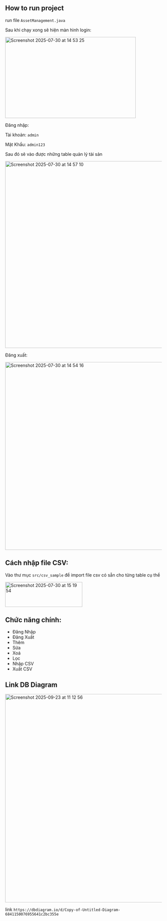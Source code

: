 ## How to run project

run file `AssetManagement.java`

Sau khi chạy xong sẽ hiện màn hình login:

<img width="420" height="260" alt="Screenshot 2025-07-30 at 14 53 25" src="https://github.com/user-attachments/assets/7002b542-01cd-44ed-a66c-c0beb36f929b" />

Đăng nhập:

Tài khoản: `admin`

Mật Khẩu: `admin123`

Sau đó sẽ vào được những table quản lý tài sản

<img width="901" height="599" alt="Screenshot 2025-07-30 at 14 57 10" src="https://github.com/user-attachments/assets/935c70f2-98d4-4e80-a1ee-0e520cad3d87" />

Đăng xuất:

<img width="901" height="602" alt="Screenshot 2025-07-30 at 14 54 16" src="https://github.com/user-attachments/assets/3d895ac8-fead-4b56-9e45-01fd6f160c31" />

## Cách nhập file CSV:

Vào thư mục `src/csv_sample` để import file csv có sẵn cho từng table cụ thể

<img width="248" height="80" alt="Screenshot 2025-07-30 at 15 19 54" src="https://github.com/user-attachments/assets/30f167da-6d3c-4e51-8616-deecf42a288f" />

## Chức năng chính:
+ Đăng Nhập
+ Đăng Xuất
+ Thêm
+ Sửa
+ Xoá
+ Lọc
+ Nhập CSV
+ Xuất CSV

## Link DB Diagram

<img width="1027" height="668" alt="Screenshot 2025-09-23 at 11 12 56" src="https://github.com/user-attachments/assets/d824dfcf-7eeb-4ac8-a141-da68a0be266d" />

link `https://dbdiagram.io/d/Copy-of-Untitled-Diagram-6841150076955641c2bc355e`

